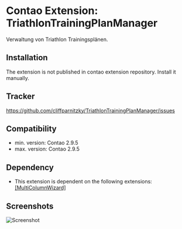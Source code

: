 Contao Extension: TriathlonTrainingPlanManager
==============================================

Verwaltung von Triathlon Trainingsplänen.


Installation
------------

The extension is not published in contao extension repository.
Install it manually.


Tracker
-------

https://github.com/cliffparnitzky/TriathlonTrainingPlanManager/issues


Compatibility
-------------

- min. version: Contao 2.9.5
- max. version: Contao 2.9.5


Dependency
----------

- This extension is dependent on the following extensions: [[MultiColumnWizard]](http://contao.org/de/extension-list/view/MultiColumnWizard.de.html)


Screenshots
-----------

![Screenshot](https://raw.github.com/cliffparnitzky/TriathlonTrainingPlanManager/master/screenshot.jpg)

